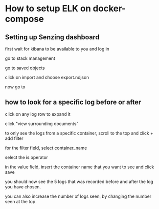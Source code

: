 # How to setup ELK on docker-compose

## Setting up Senzing dashboard

first wait for kibana to be available to you and log in

go to stack management

go to saved objects

click on import and choose export.ndjson

now go to 

## how to look for a specific log before or after

click on any log row to expand it

click "view surrounding documents"

to only see the logs from a specific container, scroll to the top and click + add filter

for the filter field, select container_name

select the is operator

in the value field, insert the container name that you want to see and click save

you should now see the 5 logs that was recorded before and after the log you have chosen.

you can also increase the number of logs seen, by changing the number seen at the top.


